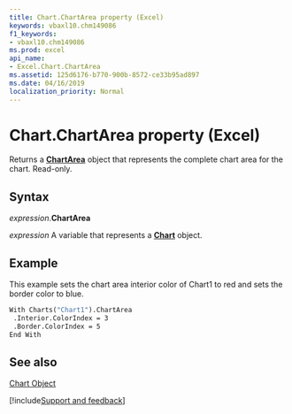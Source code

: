 ```yaml
---
title: Chart.ChartArea property (Excel)
keywords: vbaxl10.chm149086
f1_keywords:
- vbaxl10.chm149086
ms.prod: excel
api_name:
- Excel.Chart.ChartArea
ms.assetid: 125d6176-b770-900b-8572-ce33b95ad897
ms.date: 04/16/2019
localization_priority: Normal
---
```



# Chart.ChartArea property (Excel)

Returns a  **[ChartArea](Excel.ChartArea(object).md)** object that represents the complete chart area for the chart. Read-only.


## Syntax

_expression_.**ChartArea**

_expression_ A variable that represents a **[Chart](Excel.Chart(object).md)** object.


## Example

This example sets the chart area interior color of Chart1 to red and sets the border color to blue.


```vb
With Charts("Chart1").ChartArea 
 .Interior.ColorIndex = 3 
 .Border.ColorIndex = 5 
End With
```


## See also


[Chart Object](Excel.Chart(object).md)

[!include[Support and feedback](~/includes/feedback-boilerplate.md)]